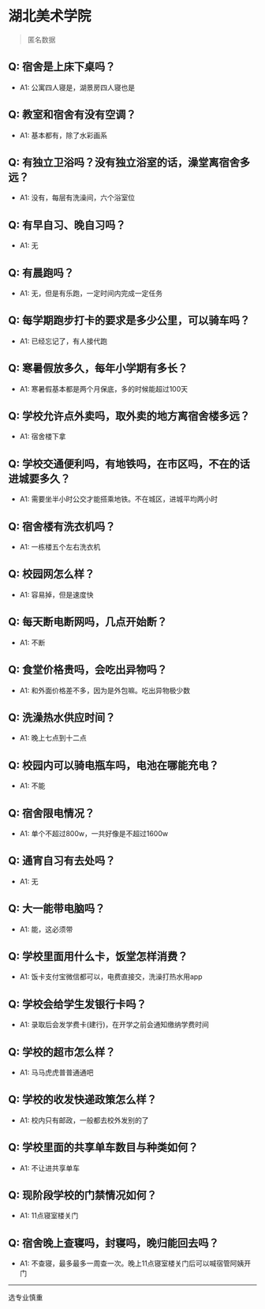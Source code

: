 # 湖北美术学院

> 匿名数据

## Q: 宿舍是上床下桌吗？

- A1: 公寓四人寝是，湖景房四人寝也是

## Q: 教室和宿舍有没有空调？

- A1: 基本都有，除了水彩画系

## Q: 有独立卫浴吗？没有独立浴室的话，澡堂离宿舍多远？

- A1: 没有，每层有洗澡间，六个浴室位

## Q: 有早自习、晚自习吗？

- A1: 无

## Q: 有晨跑吗？

- A1: 无，但是有乐跑，一定时间内完成一定任务

## Q: 每学期跑步打卡的要求是多少公里，可以骑车吗？

- A1: 已经忘记了，有人接代跑

## Q: 寒暑假放多久，每年小学期有多长？

- A1: 寒暑假基本都是两个月保底，多的时候能超过100天

## Q: 学校允许点外卖吗，取外卖的地方离宿舍楼多远？

- A1: 宿舍楼下拿

## Q: 学校交通便利吗，有地铁吗，在市区吗，不在的话进城要多久？

- A1: 需要坐半小时公交才能搭乘地铁。不在城区，进城平均两小时

## Q: 宿舍楼有洗衣机吗？

- A1: 一栋楼五个左右洗衣机

## Q: 校园网怎么样？

- A1: 容易掉，但是速度快

## Q: 每天断电断网吗，几点开始断？

- A1: 不断

## Q: 食堂价格贵吗，会吃出异物吗？

- A1: 和外面价格差不多，因为是外包嘛。吃出异物极少数

## Q: 洗澡热水供应时间？

- A1: 晚上七点到十二点

## Q: 校园内可以骑电瓶车吗，电池在哪能充电？

- A1: 不能

## Q: 宿舍限电情况？

- A1: 单个不超过800w，一共好像是不超过1600w

## Q: 通宵自习有去处吗？

- A1: 无

## Q: 大一能带电脑吗？

- A1: 能，这必须带

## Q: 学校里面用什么卡，饭堂怎样消费？

- A1: 饭卡支付宝微信都可以，电费直接交，洗澡打热水用app

## Q: 学校会给学生发银行卡吗？

- A1: 录取后会发学费卡(建行)，在开学之前会通知缴纳学费时间

## Q: 学校的超市怎么样？

- A1: 马马虎虎普普通通吧

## Q: 学校的收发快递政策怎么样？

- A1: 校内只有邮政，一般都去校外发别的了

## Q: 学校里面的共享单车数目与种类如何？

- A1: 不让进共享单车

## Q: 现阶段学校的门禁情况如何？

- A1: 11点寝室楼关门

## Q: 宿舍晚上查寝吗，封寝吗，晚归能回去吗？

- A1: 不查寝，最多最多一周查一次。晚上11点寝室楼关门后可以喊宿管阿姨开门

***

选专业慎重